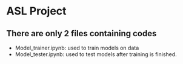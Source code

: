 # ASL Project

## There are only 2 files containing codes
* Model_trainer.ipynb:
  used to train models on data
* Model_tester.ipynb:
  used to test models after training is finished.

